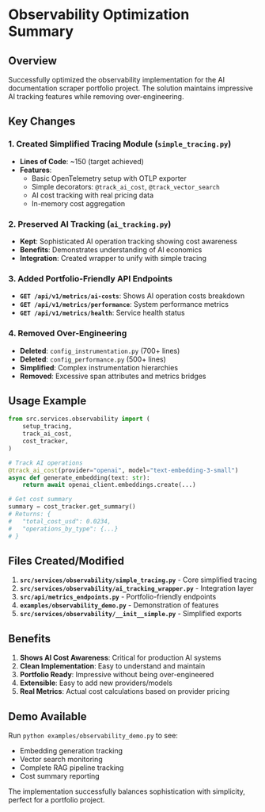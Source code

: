 # Observability Optimization Summary

## Overview

Successfully optimized the observability implementation for the AI documentation scraper portfolio project. The solution maintains impressive AI tracking features while removing over-engineering.

## Key Changes

### 1. Created Simplified Tracing Module (`simple_tracing.py`)
- **Lines of Code**: ~150 (target achieved)
- **Features**:
  - Basic OpenTelemetry setup with OTLP exporter
  - Simple decorators: `@track_ai_cost`, `@track_vector_search`
  - AI cost tracking with real pricing data
  - In-memory cost aggregation

### 2. Preserved AI Tracking (`ai_tracking.py`)
- **Kept**: Sophisticated AI operation tracking showing cost awareness
- **Benefits**: Demonstrates understanding of AI economics
- **Integration**: Created wrapper to unify with simple tracing

### 3. Added Portfolio-Friendly API Endpoints
- **`GET /api/v1/metrics/ai-costs`**: Shows AI operation costs breakdown
- **`GET /api/v1/metrics/performance`**: System performance metrics
- **`GET /api/v1/metrics/health`**: Service health status

### 4. Removed Over-Engineering
- **Deleted**: `config_instrumentation.py` (700+ lines)
- **Deleted**: `config_performance.py` (500+ lines)
- **Simplified**: Complex instrumentation hierarchies
- **Removed**: Excessive span attributes and metrics bridges

## Usage Example

```python
from src.services.observability import (
    setup_tracing,
    track_ai_cost,
    cost_tracker,
)

# Track AI operations
@track_ai_cost(provider="openai", model="text-embedding-3-small")
async def generate_embedding(text: str):
    return await openai_client.embeddings.create(...)

# Get cost summary
summary = cost_tracker.get_summary()
# Returns: {
#   "total_cost_usd": 0.0234,
#   "operations_by_type": {...}
# }
```

## Files Created/Modified

1. **`src/services/observability/simple_tracing.py`** - Core simplified tracing
2. **`src/services/observability/ai_tracking_wrapper.py`** - Integration layer
3. **`src/api/metrics_endpoints.py`** - Portfolio-friendly endpoints
4. **`examples/observability_demo.py`** - Demonstration of features
5. **`src/services/observability/__init__simple.py`** - Simplified exports

## Benefits

1. **Shows AI Cost Awareness**: Critical for production AI systems
2. **Clean Implementation**: Easy to understand and maintain
3. **Portfolio Ready**: Impressive without being over-engineered
4. **Extensible**: Easy to add new providers/models
5. **Real Metrics**: Actual cost calculations based on provider pricing

## Demo Available

Run `python examples/observability_demo.py` to see:
- Embedding generation tracking
- Vector search monitoring
- Complete RAG pipeline tracking
- Cost summary reporting

The implementation successfully balances sophistication with simplicity, perfect for a portfolio project.